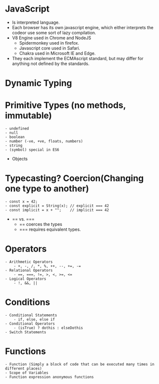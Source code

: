 # JavaScript

- Is interpreted language.
- Each browser has its own javascript engine, which either interprets the codeor use some sort of lazy compilation.
- V8 Engine used in Chrome and NodeJS
    - Spidermonkey used in firefox.
    - Javascript core used in Safari.
    - Chakra used in Microsoft IE and Edge.
- They each implement the ECMAscript standard, but may differ for anything not defined by the standards.

# Dynamic Typing
# Primitive Types (no methods, immutable)
    - undefined
    - null
    - boolean
    - number (-ve, +ve, floats, numbers)
    - string
    - (symbol) special in ES6
  
  - Objects

# Typecasting? Coercion(Changing one type to another)
    - const x = 42;
    - const explicit = String(x); // explicit === 42
    - const implicit = x + "";    // implicit === 42
    
- == vs. ===
    - == coerces the types
    - === requires equivalent types.
    
# Operators
    - Arithmetic Operators
        - +, -, /, *, %, ++, --, +=, -=
    - Relational Operators
        - ==, ===, !=, >, <, >=, <=
    - Logical Operators
        - !, &&, ||
# Conditions
    - Conditional Statements
        - if, else, else if
    - Conditional Operators
        - (isTrue) ? dothis : elseDothis
    - Switch Statements
# Functions
    - Function (Simply a block of code that can be executed many times in different places)
    - Scope of Variables
    - Function expression anonymous functions
    



